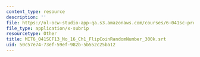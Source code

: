 ```yaml
---
content_type: resource
description: ''
file: https://ol-ocw-studio-app-qa.s3.amazonaws.com/courses/6-041sc-probabilistic-systems-analysis-and-applied-probability-fall-2013/50c57e7473ef59ef982b5b552c25ba12_MIT6_041SCF13_No_16_Ch1_FlipCoinRandomNumber_300k.vtt
file_type: application/x-subrip
resourcetype: Other
title: MIT6_041SCF13_No_16_Ch1_FlipCoinRandomNumber_300k.srt
uid: 50c57e74-73ef-59ef-982b-5b552c25ba12
---
```

